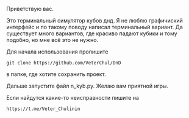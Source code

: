 Приветствую вас.

Это терминальный симулятор кубов днд. Я не люблю графичиский интерфейс и по такому поводу написал терминальный вариант. Да существует много вариантов, где красиво падают кубики и тому подобно, но мне всё это не нужно.

Для начала использования пропишите
```
git clone https://github.com/VeterChul/DnD
```
в папке, где хотите сохранить проект.

Дальше запустите файл n_kyb.py.
Желаю вам приятной игры.

Если найдутся какие-то неисправности пишите на 
```
https://t.me/Veter_Chulinin
```
